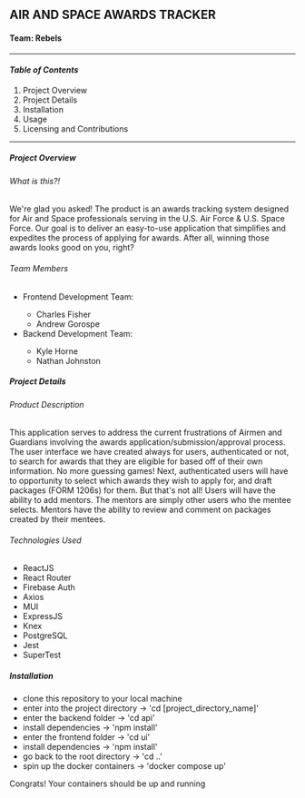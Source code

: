 <h2>AIR AND SPACE AWARDS TRACKER </h2>

<h4>Team: Rebels</h4>

***********************************************

*<h4>Table of Contents</h4>*
<ol>
    <li>Project Overview</li>
    <li>Project Details</li>
    <li>Installation</li>
    <li>Usage</li>
    <li>Licensing and Contributions</li>
</ol>

***********************************************
<h5>Project Overview</h5>

<h6>What is this?!</h6>

<p>
We're glad you asked! The product is an awards tracking system designed for Air and Space professionals serving in the U.S. Air Force & U.S. Space Force. Our goal is to deliver an easy-to-use application that simplifies and expedites the process of applying for awards. After all, winning those awards looks good on you, right?
</p>

<h6>Team Members</h6>
<ul>
    <li>Frontend Development Team:</li>
        <ul>
            <li>Charles Fisher</li>
            <li>Andrew Gorospe</li>
        </ul>
    <li>Backend Development Team:</li>
        <ul>
            <li>Kyle Horne</li>
            <li>Nathan Johnston</li>
        </ul>
</ul>

<h5>Project Details</h5>

<h6>Product Description</h6>

<p>
This application serves to address the current frustrations of Airmen and Guardians involving the awards application/submission/approval process. The user interface we have created always for users, authenticated or not, to search for awards that they are eligible for based off of their own information. No more guessing games! Next, authenticated users will have to opportunity to select which awards they wish to apply for, and draft packages (FORM 1206s) for them. But that's not all! Users will have the ability to add mentors. The mentors are simply other users who the mentee selects. Mentors have the ability to review and comment on packages created by their mentees.
</p>

<h6>Technologies Used</h6>
<ul>
    <li>ReactJS</li>
    <li>React Router</li>
    <li>Firebase Auth</li>
    <li>Axios</li>
    <li>MUI</li>
    <li>ExpressJS</li>
    <li>Knex</li>
    <li>PostgreSQL</li>
    <li>Jest</li>
    <li>SuperTest</li>
</ul>

<h5>Installation</h5>
<ul>
    <li>clone this repository to your local machine</li>
    <li>enter into the project directory -> 'cd [project_directory_name]'</li>
    <li>enter the backend folder -> 'cd api'</li>
    <li>install dependencies -> 'npm install'</li>
    <li>enter the frontend folder -> 'cd ui'</li>
    <li>install dependencies -> 'npm install'</li>
    <li>go back to the root directory -> 'cd ..'</li>
    <li>spin up the docker containers -> 'docker compose up'</li>
</ul>
<p>Congrats! Your containers should be up and running</p>



